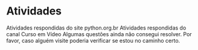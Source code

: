 # Atividades
 Atividades respondidas do site python.org.br
 Atividades respondidas do canal Curso em Vídeo
 Algumas questões ainda não consegui resolver. Por favor, caso alguém visite poderia verificar se estou no caminho certo.

